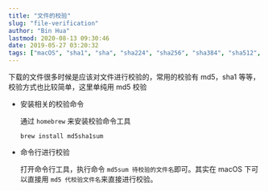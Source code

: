```yaml
---
title: "文件的校验"
slug: "file-verification"
author: "Bin Hua"
lastmod: 2020-08-13 09:30:46
date: 2019-05-27 03:20:32
tags: ["macOS", "sha1", "sha", "sha224", "sha256", "sha384", "sha512", "md5", "base64"]
---
```


下载的文件很多时候是应该对文件进行校验的，常用的校验有 md5，sha1 等等，校验方式也比较简单，这里单纯用 md5 校验

-  安装相关的校验命令

    通过 `homebrew` 来安装校验命令工具
    
    ```
    brew install md5sha1sum
    ```
    
-  命令行进行校验

    打开命令行工具，执行命令 `md5sum 待校验的文件名`即可。其实在 macOS 下可以直接用 `md5 代校验文件名`来直接进行校验。